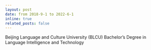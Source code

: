 ```yaml
---
layout: post
date: from 2018-9-1 to 2022-6-1
inline: true
related_posts: false
---
```


Beijing Language and Culture University (BLCU)
Bachelor’s Degree in Language Intelligence and Technology 
